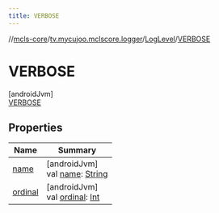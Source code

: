 ```yaml
---
title: VERBOSE
---
```

//[mcls-core](../../../../index.html)/[tv.mycujoo.mclscore.logger](../../index.html)/[LogLevel](../index.html)/[VERBOSE](index.html)



# VERBOSE



[androidJvm]\
[VERBOSE](index.html)



## Properties


| Name | Summary |
|---|---|
| [name](../../-message-level/-e-r-r-o-r/index.html#-372974862%2FProperties%2F-1646817299) | [androidJvm]<br>val [name](../../-message-level/-e-r-r-o-r/index.html#-372974862%2FProperties%2F-1646817299): [String](https://kotlinlang.org/api/latest/jvm/stdlib/kotlin/-string/index.html) |
| [ordinal](../../-message-level/-e-r-r-o-r/index.html#-739389684%2FProperties%2F-1646817299) | [androidJvm]<br>val [ordinal](../../-message-level/-e-r-r-o-r/index.html#-739389684%2FProperties%2F-1646817299): [Int](https://kotlinlang.org/api/latest/jvm/stdlib/kotlin/-int/index.html) |

